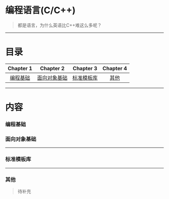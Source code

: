 # 编程语言(C/C++)

> 都是语言，为什么英语比C++难这么多呢？

---

# 目录

| Chapter 1 | Chapter 2 | Chapter 3| Chapter 4 | 
| :---------: | :---------: | :---------: | :---------: | 
| [编程基础](base)|[面向对象基础](#oop)|[标准模板库](#stl)|[其他](#other)|

---

# 内容

### <span id = "base">编程基础</span>



### <span id = "oop">面向对象基础</span>


---

### <span id = "stl">标准模板库</span>


---

### <span id = "other">其他</span>

> 待补充
